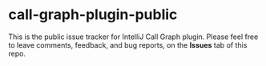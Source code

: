 # call-graph-plugin-public
This is the public issue tracker for IntelliJ Call Graph plugin.
Please feel free to leave comments, feedback, and bug reports, on the **Issues** tab of this repo.
